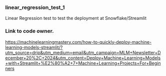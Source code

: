 ### linear_regression_test_1
Linear Regression test to test the deployment at Snowflake/Streamlit
### Link to code owner.
https://machinelearningmastery.com/how-to-quickly-deploy-machine-learning-models-streamlit/?utm_source=drip&utm_medium=email&utm_campaign=MLM+Newsletter+December+20%2C+2024&utm_content=Deploy+Machine+Learning+Models+with+Streamlit+%E2%80%A2+7+Machine+Learning+Projects+For+Beginners
